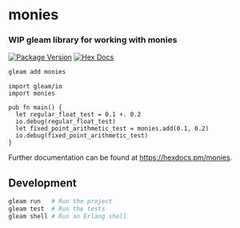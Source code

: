# monies

### WIP gleam library for working with monies

[![Package Version](https://img.shields.io/hexpm/v/monies)](https://hex.pm/packages/monies)
[![Hex Docs](https://img.shields.io/badge/hex-docs-ffaff3)](https://hexdocs.pm/monies/)

```sh
gleam add monies
```

```gleam
import gleam/io
import monies

pub fn main() {
  let regular_float_test = 0.1 +. 0.2
  io.debug(regular_float_test)
  let fixed_point_arithmetic_test = monies.add(0.1, 0.2)
  io.debug(fixed_point_arithmetic_test)
}
```

Further documentation can be found at <https://hexdocs.pm/monies>.

## Development

```sh
gleam run   # Run the project
gleam test  # Run the tests
gleam shell # Run an Erlang shell
```
